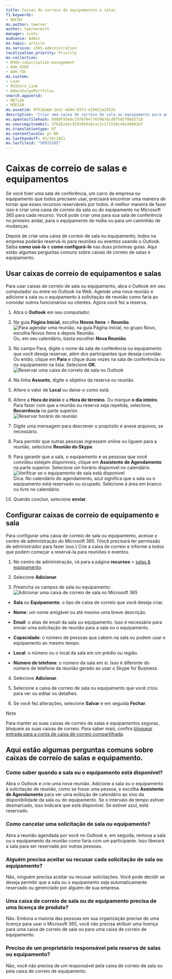 ```yaml
---
title: Caixas de correio de equipamentos e salas
f1.keywords:
- NOCSH
ms.author: twerner
author: twernermsft
manager: scotv
audience: Admin
ms.topic: article
ms.service: o365-administration
localization_priority: Priority
ms.collection:
- M365-subscription-management
- Adm_O365
- Adm_TOC
ms.custom:
- Lean
- MSStore_Link
- AdminSurgePortfolio
search.appverid:
- MET150
- MOE150
ms.assetid: 9f518a6d-1e2c-4d44-93f3-e19013a1552b
description: 'Criar uma caixa de correio de sala ou equipamento para que todos na sua organização possam reservá-la para reuniões ou eventos usando o Outlook. '
ms.openlocfilehash: 6960f93e8c1978f94776f067dcd0f502f0665718
ms.sourcegitcommit: 27b2b2e5c41934b918cac2c171556c45e36661bf
ms.translationtype: HT
ms.contentlocale: pt-BR
ms.lasthandoff: 03/19/2021
ms.locfileid: "50915165"
---
```

# <a name="room-and-equipment-mailboxes"></a>Caixas de correio de salas e equipamentos

Se você tiver uma sala de conferência, um carro da empresa ou equipamento que todos precisem usar, precisará encontrar uma maneira de tornar que esses recursos reserváveis por todos. A melhor maneira de fazer isso é criar uma caixa de correio da sala ou do equipamento no Microsoft 365 para cada recurso. Você pode criar uma para sua sala de conferência no primeiro andar, para o equipamento de mídia ou para um caminhão de mudanças.
  
Depois de criar uma caixa de correio de sala ou equipamento, todos na empresa poderão reservá-lo para reuniões ou eventos usando o Outlook. Saiba **como usá-lo** e **como configurá-lo** nas duas próximas guias. Aqui estão algumas perguntas comuns sobre caixas de correio de salas e equipamento. 
  
## <a name="use-room-and-equipment-mailboxes"></a>Usar caixas de correio de equipamentos e salas

Para usar caixas de correio de sala ou equipamento, abra o Outlook em seu computador ou entre no Outlook na Web. Agende uma nova reunião e adicione a sala ou o equipamento à solicitação de reunião como faria ao convidar outros funcionários ou clientes. Agora você fez a reserva.
  
1. Abra o **Outlook** em seu computador. 
    
2. Na guia **Página Inicial**, escolha **Novos Itens** \> **Reunião**.<br/>![Para agendar uma reunião, na guia Página Inicial, no grupo Novo, escolha Novos Itens e depois Reunião.](../../media/ffd575a8-1036-4d67-b839-73941fc60276.png)<br/>Ou, em seu calendário, basta escolher **Nova Reunião**.
    
3. No campo Para, digite o nome da sala de conferência ou equipamento que você deseja reservar, além dos participantes que deseja convidar.<br/>Ou então, clique em **Para** e clique duas vezes na sala de conferência ou no equipamento na lista. Selecione **OK**.<br/>![Reservar uma caixa de correio de sala no Outlook](../../media/4588c806-9fb9-46c9-b2d8-34caa943e28e.png)
  
4. Na linha **Assunto**, digite o objetivo da reserva ou reunião. 
    
5. Altere o valor de **Local** ou deixe-o como está. 
    
6. Altere a **Hora de início** e a **Hora de término**. Ou marque **o dia inteiro**. Para fazer com que a reunião ou reserva seja repetida, selecione, **Recorrência** na parte superior.<br/>![Reservar horário de reunião](../../media/4b72a0a6-4da2-449e-909e-85ea79f78e2c.png)
  
7. Digite uma mensagem para descrever o propósito e anexe arquivos, se necessário.
    
8. Para permitir que outras pessoas ingressem online ou liguem para a reunião, selecione **Reunião do Skype**.
    
9. Para garantir que a sala, o equipamento e as pessoas que você convidou estejam disponíveis, clique em **Assistente de Agendamento** na parte superior. Selecione um horário disponível no calendário.<br/> ![Verificar se o equipamento de sala está disponível](../../media/eb0097c6-4263-4b63-bfca-f7c03ad99b4f.png)<br/>Dica: No calendário do agendamento, azul significa que a sala ou o equipamento está reservado ou ocupado. Selecione a área em branco ou livre no calendário. 
  
10. Quando concluir, selecione **enviar**.
    
## <a name="set-up-room-and-equipment-mailboxes"></a>Configurar caixas de correio de equipamento e sala

Para configurar uma caixa de correio de sala ou equipamento, acesse o centro de administração do Microsoft 365. (Você precisará ter permissão de administrador para fazer isso.) Crie a caixa de correio e informe a todos que podem começar a reservá-la para reuniões e eventos.
  
1. No centro de administração, vá para a página **recursos** \> [salas &amp; equipamento](https://go.microsoft.com/fwlink/p/?linkid=2067334).
  
2. Selecione **Adicionar**.
    
3. Preencha os campos de sala ou equipamento:<br/>![Adicionar uma caixa de correio de sala no Microsoft 365](../../media/114d49e3-976e-40ef-b0af-2b0f5c85f15e.png)<br/>
  
  - **Sala** ou **Equipamento**: o tipo de caixa de correio que você deseja criar.
    
  - **Nome**: um nome amigável ou até mesmo uma breve descrição.
    
  - **Email**: o alias de email da sala ou equipamento. Isso é necessário para enviar uma solicitação de reunião para a sala ou o equipamento.
    
  - **Capacidade**: o número de pessoas que cabem na sala ou podem usar o equipamento ao mesmo tempo.
    
  - **Local**: o número ou o local da sala em um prédio ou região.
    
  - **Número de telefone**: o número da sala em si. Isso é diferente do número de telefone da reunião gerado ao usar o Skype for Business.
    
4. Selecione **Adicionar**.
    
5. Selecione a caixa de correio de sala ou equipamento que você criou para ver ou editar os detalhes.
  
6. Se você fez alterações, selecione **Salvar** e em seguida **Fechar**.

> [!Note]
> Para manter as suas caixas de correio de salas e equipamentos seguras, bloqueie as suas caixas de correio. Para saber mais, confira [bloquear entrada para a conta de caixa de correio compartilhada](/office365/admin/email/create-a-shared-mailbox?view=o365-worldwide#block-sign-in-for-the-shared-mailbox-account).

## <a name="common-questions-about-room-and-equipment-mailboxes"></a>Aqui estão algumas perguntas comuns sobre caixas de correio de salas e equipamento.

### <a name="how-can-you-tell-when-the-room-or-equipment-is-available"></a>Como saber quando a sala ou o equipamento está disponível?

Abra o Outlook e crie uma nova reunião. Adicione a sala ou o equipamento à solicitação de reunião, como se fosse uma pessoa, e escolha **Assistente de Agendamento** para ver uma exibição de calendário ao vivo da disponibilidade da sala ou do equipamento. Se o intervalo de tempo estiver desmarcado, isso indicará que está disponível. Se estiver azul, está reservado. 
  
### <a name="how-do-you-cancel-a-room-or-equipment-request"></a>Como cancelar uma solicitação de sala ou equipamento?

Abra a reunião agendada por você no Outlook e, em seguida, remova a sala ou o equipamento da reunião como faria com um participante. Isso liberará a sala para ser reservada por outras pessoas.
  
### <a name="does-someone-have-to-accept-or-decline-every-room-or-equipment-request"></a>Alguém precisa aceitar ou recusar cada solicitação de sala ou equipamento?

 Não, ninguém precisa aceitar ou recusar solicitações. Você pode decidir se deseja permitir que a sala ou o equipamento seja automaticamente reservado ou gerenciado por alguém de sua empresa. 
  
### <a name="does-a-room-mailbox-or-equipment-mailbox-need-a-product-license"></a>Uma caixa de correio de sala ou de equipamento precisa de uma licença de produto?

Não. Embora a maioria das pessoas em sua organização precise de uma licença para usar o Microsoft 365, você não precisa atribuir uma licença para uma caixa de correio de sala ou para uma caixa de correio de equipamento.
  
### <a name="do-i-need-an-owner-in-charge-of-booking-the-rooms-or-equipment"></a>Preciso de um proprietário responsável pela reserva de salas ou equipamento?

 Não, você não precisa de um responsável pela caixa de correio de sala ou pela caixa de correio de equipamento.